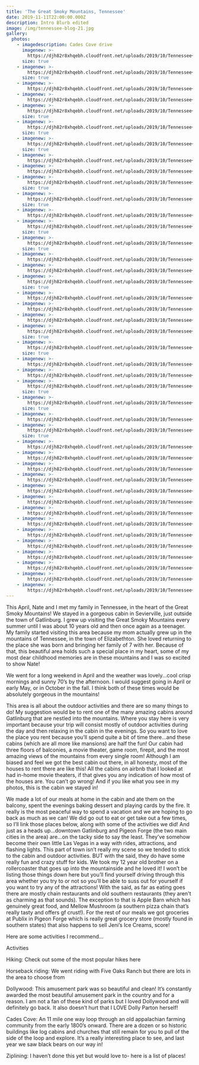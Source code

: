 ```yaml
---
title: 'The Great Smoky Mountains, Tennessee'
date: 2019-11-11T22:00:00.000Z
description: Intro Blurb edited
image: /img/tennessee-blog-21.jpg
gallery:
  photos:
    - imagedescription: Cades Cove drive
      imagenew: >-
        https://djh82r8xhqebh.cloudfront.net/uploads/2019/10/Tennessee+Blog-1.jpg
      size: true
    - imagenew: >-
        https://djh82r8xhqebh.cloudfront.net/uploads/2019/10/Tennessee+Blog-2.jpg
      size: true
    - imagenew: >-
        https://djh82r8xhqebh.cloudfront.net/uploads/2019/10/Tennessee+Blog-3.jpg
    - imagenew: >-
        https://djh82r8xhqebh.cloudfront.net/uploads/2019/10/Tennessee+Blog-4.jpg
    - imagenew: >-
        https://djh82r8xhqebh.cloudfront.net/uploads/2019/10/Tennessee+Blog-5.jpg
      size: true
    - imagenew: >-
        https://djh82r8xhqebh.cloudfront.net/uploads/2019/10/Tennessee+Blog-6.jpg
      size: true
    - imagenew: >-
        https://djh82r8xhqebh.cloudfront.net/uploads/2019/10/Tennessee+Blog-7.jpg
      size: true
    - imagenew: >-
        https://djh82r8xhqebh.cloudfront.net/uploads/2019/10/Tennessee+Blog-8.jpg
    - imagenew: >-
        https://djh82r8xhqebh.cloudfront.net/uploads/2019/10/Tennessee+Blog-9.jpg
    - imagenew: >-
        https://djh82r8xhqebh.cloudfront.net/uploads/2019/10/Tennessee+Blog-10.jpg
      size: true
    - imagenew: >-
        https://djh82r8xhqebh.cloudfront.net/uploads/2019/10/Tennessee+Blog-11.jpg
      size: true
    - imagenew: >-
        https://djh82r8xhqebh.cloudfront.net/uploads/2019/10/Tennessee+Blog-12.jpg
    - imagenew: >-
        https://djh82r8xhqebh.cloudfront.net/uploads/2019/10/Tennessee+Blog-13.jpg
      size: true
    - imagenew: >-
        https://djh82r8xhqebh.cloudfront.net/uploads/2019/10/Tennessee+Blog-14.jpg
      size: true
    - imagenew: >-
        https://djh82r8xhqebh.cloudfront.net/uploads/2019/10/Tennessee+Blog-15.jpg
    - imagenew: >-
        https://djh82r8xhqebh.cloudfront.net/uploads/2019/10/Tennessee+Blog-16.jpg
    - imagenew: >-
        https://djh82r8xhqebh.cloudfront.net/uploads/2019/10/Tennessee+Blog-17.jpg
      size: true
    - imagenew: >-
        https://djh82r8xhqebh.cloudfront.net/uploads/2019/10/Tennessee+Blog-18.jpg
    - imagenew: >-
        https://djh82r8xhqebh.cloudfront.net/uploads/2019/10/Tennessee+Blog-19.jpg
    - imagenew: >-
        https://djh82r8xhqebh.cloudfront.net/uploads/2019/10/Tennessee+Blog-20.jpg
    - imagenew: >-
        https://djh82r8xhqebh.cloudfront.net/uploads/2019/10/Tennessee+Blog-21.jpg
      size: true
    - imagenew: >-
        https://djh82r8xhqebh.cloudfront.net/uploads/2019/10/Tennessee+Blog-22.jpg
      size: true
    - imagenew: >-
        https://djh82r8xhqebh.cloudfront.net/uploads/2019/10/Tennessee+Blog-23.jpg
    - imagenew: >-
        https://djh82r8xhqebh.cloudfront.net/uploads/2019/10/Tennessee+Blog-24.jpg
    - imagenew: >-
        https://djh82r8xhqebh.cloudfront.net/uploads/2019/10/Tennessee+Blog-25.jpg
      size: true
    - imagenew: >-
        https://djh82r8xhqebh.cloudfront.net/uploads/2019/10/Tennessee+Blog-26.jpg
      size: true
    - imagenew: >-
        https://djh82r8xhqebh.cloudfront.net/uploads/2019/10/Tennessee+Blog-27.jpg
    - imagenew: >-
        https://djh82r8xhqebh.cloudfront.net/uploads/2019/10/Tennessee+Blog-28.jpg
      size: true
    - imagenew: >-
        https://djh82r8xhqebh.cloudfront.net/uploads/2019/10/Tennessee+Blog-29.jpg
    - imagenew: >-
        https://djh82r8xhqebh.cloudfront.net/uploads/2019/10/Tennessee+Blog-30.jpg
    - imagenew: >-
        https://djh82r8xhqebh.cloudfront.net/uploads/2019/10/Tennessee+Blog-31.jpg
    - imagenew: >-
        https://djh82r8xhqebh.cloudfront.net/uploads/2019/10/Tennessee+Blog-32.jpg
    - imagenew: >-
        https://djh82r8xhqebh.cloudfront.net/uploads/2019/10/Tennessee+Blog-33.jpg
    - imagenew: >-
        https://djh82r8xhqebh.cloudfront.net/uploads/2019/10/Tennessee+Blog-34.jpg
    - imagenew: >-
        https://djh82r8xhqebh.cloudfront.net/uploads/2019/10/Tennessee+Blog-35.jpg
    - imagenew: >-
        https://djh82r8xhqebh.cloudfront.net/uploads/2019/10/Tennessee+Blog-36.jpg
    - imagenew: >-
        https://djh82r8xhqebh.cloudfront.net/uploads/2019/10/Tennessee+Blog-37.jpg
    - imagenew: >-
        https://djh82r8xhqebh.cloudfront.net/uploads/2019/10/Tennessee+Blog-38.jpg
    - imagenew: >-
        https://djh82r8xhqebh.cloudfront.net/uploads/2019/10/Tennessee+Blog-39.jpg
    - imagenew: >-
        https://djh82r8xhqebh.cloudfront.net/uploads/2019/10/Tennessee+Blog-40.jpg
    - imagenew: >-
        https://djh82r8xhqebh.cloudfront.net/uploads/2019/10/Tennessee+Blog-41.jpg
    - imagenew: >-
        https://djh82r8xhqebh.cloudfront.net/uploads/2019/10/Tennessee+Blog-42.jpg
---
```

This April, Nate and I met my family in Tennessee, in the heart of the Great Smoky Mountains! We stayed in a gorgeous cabin in Sevierville, just outside the town of Gatlinburg. I grew up visiting the Great Smoky Mountains every summer until I was about 10 years old and then once again as a teenager. My family started visiting this area because my mom actually grew up in the mountains of Tennessee, in the town of Elizabethton.  She loved returning to the place she was born and bringing her family of 7 with her.  Because of that, this beautiful area holds such a special place in my heart, some of my most dear childhood memories are in these mountains and I was so excited to show Nate!

We went for a long weekend in April and the weather was lovely...cool crisp mornings and sunny 70’s by the afternoon. I would suggest going in April or early May, or in October in the fall. I think both of these times would be absolutely gorgeous in the mountains!

This area is all about the outdoor activities and there are so many things to do! My suggestion would be to rent one of the many amazing cabins around Gatlinburg that are nestled into the mountains. Where you stay here is very important because your trip will consist mostly of outdoor activities during the day and then relaxing in the cabin in the evenings. So you want to love the place you rent because you’ll spend quite a bit of time there...and these cabins (which are all more like mansions) are half the fun! Our cabin had three floors of balconies, a movie theater, game room, firepit, and the most amazing views of the mountains from every single room! Although I am biased and feel we got the best cabin out there, in all honesty, most of the houses to rent there are like this! All the cabins on airbnb that I looked at had in-home movie theaters, if that gives you any indication of how most of the houses are. You can’t go wrong! And if you like what you see in my photos, this is the cabin we stayed in!

We made a lot of our meals at home in the cabin and ate them on the balcony, spent the evenings baking dessert and playing cards by the fire. It really is the most peaceful way to spend a vacation and we are hoping to go back as much as we can! We did go out to eat or get take out a few times, so I’ll link those places below, along with some of the activities we did! And just as a heads up...downtown Gatlinburg and Pigeon Forge (the two main cities in the area) are…on the tacky side to say the least. They’ve somehow become their own little Las Vegas in a way with rides, attractions, and flashing lights. This part of town isn’t really my scene so we tended to stick to the cabin and outdoor activities. BUT with the said, they do have some really fun and crazy stuff for kids. We took my 12 year old brother on a rollercoaster that goes up into the mountainside and he loved it! I won’t be listing those things down here but you’ll find yourself driving through this area whether you try to or not so you’ll be able to suss out for yourself if you want to try any of the attractions! With the said, as far as eating goes there are mostly chain restaurants and old southern restaurants (they aren't as charming as that sounds). The exception to that is Apple Barn which has genuinely great food, and Mellow Mushroom (a southern pizza chain that’s really tasty and offers gf crust!). For the rest of our meals we got groceries at Publix in Pigeon Forge which is really great grocery store (mostly found in southern states) that also happens to sell Jeni’s Ice Creams, score!

Here are some activities I recommend…

Activities

Hiking: Check out some of the most popular hikes here 

Horseback riding: We went riding with Five Oaks Ranch but there are lots in the area to choose from

Dollywood: This amusement park was so beautiful and clean! It’s constantly awarded the most beautiful amusement park in the country and for a reason. I am not a fan of these kind of parks but I loved Dollywood and will definitely go back. It also doesn’t hurt that I LOVE Dolly Parton herself!

Cades Cove: An 11 mile one way loop through an old appalachian farming community from the early 1800’s onward. There are a dozen or so historic buildings like log cabins and churches that still remain for you to pull of the side of the loop and explore. It’s a really interesting place to see, and last year we saw black bears on our way in! 

Ziplining: I haven’t done this yet but would love to- here is a list of places!
